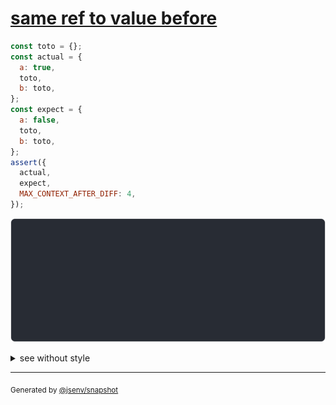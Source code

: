 # [same ref to value before](../../ref.test.js#L99)

```js
const toto = {};
const actual = {
  a: true,
  toto,
  b: toto,
};
const expect = {
  a: false,
  toto,
  b: toto,
};
assert({
  actual,
  expect,
  MAX_CONTEXT_AFTER_DIFF: 4,
});
```

![img](throw.svg)

<details>
  <summary>see without style</summary>

```console
AssertionError: actual and expect are different

actual: {
  a: true,
  toto: {},
  b: actual.toto,
}
expect: {
  a: false,
  toto: {},
  b: expect.toto,
}
```

</details>


---

<sub>
  Generated by <a href="https://github.com/jsenv/core/tree/main/packages/tooling/snapshot">@jsenv/snapshot</a>
</sub>

